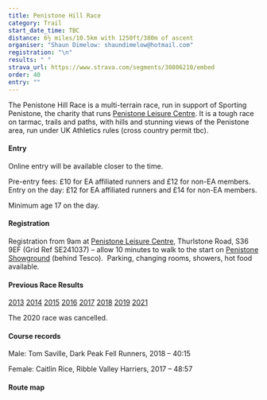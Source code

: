 ```yaml
---
title: Penistone Hill Race
category: Trail
start_date_time: TBC
distance: 6½ miles/10.5km with 1250ft/380m of ascent
organiser: "Shaun Dimelow: shaundimelow@hotmail.com"
registration: "\n"
results: " "
strava_url: https://www.strava.com/segments/30806210/embed
order: 40
entry: ""
---
```

The Penistone Hill Race is a multi-terrain race, run in support of Sporting Penistone, the charity that runs [Penistone Leisure Centre](http://www.penistoneleisurecentre.org.uk). It is a tough race on tarmac, trails and paths, with hills and stunning views of the Penistone area, run under UK Athletics rules (cross country permit tbc).

#### Entry

Online entry will be available closer to the time.

Pre-entry fees: £10 for EA affiliated runners and £12 for non-EA members. Entry on the day: £12 for EA affiliated runners and £14 for non-EA members.

Minimum age 17 on the day.

#### Registration

Registration from 9am at [Penistone Leisure Centre](https://www.google.co.uk/maps/place/Penistone+Leisure+Centre/@53.5295002,-1.640685,17z/data=!3m1!4b1!4m5!3m4!1s0x48797d601549d167:0x299f865051d4014b!8m2!3d53.5295099!4d-1.6384976), Thurlstone Road, S36 9EF (Grid Ref SE241037) &ndash; allow 10 minutes to walk to the start on [Penistone Showground](https://www.google.co.uk/maps/place/Penistone+Show+Ground/@53.5257723,-1.6358652,17z/data=!3m1!4b1!4m5!3m4!1s0x48797d6164f4b287:0x6f08ef10f1d0cc7a!8m2!3d53.5257723!4d-1.6358652) (behind Tesco).  Parking, changing rooms, showers, hot food available.

#### Previous Race Results

[2013](https://thepowerof10.info/results/results.aspx?meetingid=139172)
[2014](https://www.runbritainrankings.com/results/results.aspx?meetingid=122543)
[2015](https://www.runbritainrankings.com/results/results.aspx?meetingid=150197)
[2016](https://thepowerof10.info/results/results.aspx?meetingid=183291)
[2017](https://www.runbritainrankings.com/results/results.aspx?meetingid=218984)
[2018](https://thepowerof10.info/results/results.aspx?meetingid=259816)
[2019](http://pfrac.co.uk/wp-content/uploads/2019/09/Penistone-Hill-Race-results-2019.pdf)
[2021](https://www.runbritainrankings.com/results/results.aspx?meetingid=436543)

The 2020 race was cancelled.

#### Course records

Male: Tom Saville, Dark Peak Fell Runners, 2018 &ndash; 40:15

Female: Caitlin Rice, Ribble Valley Harriers, 2017 &ndash; 48:57

#### Route map
